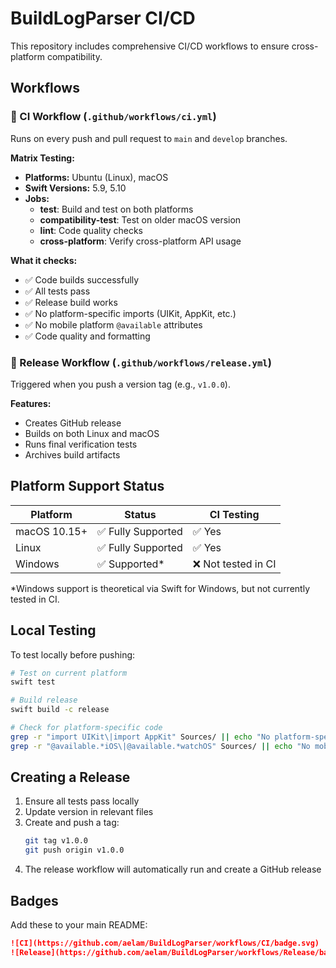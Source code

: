 # BuildLogParser CI/CD

This repository includes comprehensive CI/CD workflows to ensure cross-platform compatibility.

## Workflows

### 🔄 CI Workflow (`.github/workflows/ci.yml`)

Runs on every push and pull request to `main` and `develop` branches.

**Matrix Testing:**
- **Platforms:** Ubuntu (Linux), macOS
- **Swift Versions:** 5.9, 5.10
- **Jobs:**
  - **test**: Build and test on both platforms
  - **compatibility-test**: Test on older macOS version
  - **lint**: Code quality checks
  - **cross-platform**: Verify cross-platform API usage

**What it checks:**
- ✅ Code builds successfully
- ✅ All tests pass
- ✅ Release build works
- ✅ No platform-specific imports (UIKit, AppKit, etc.)
- ✅ No mobile platform `@available` attributes
- ✅ Code quality and formatting

### 🚀 Release Workflow (`.github/workflows/release.yml`)

Triggered when you push a version tag (e.g., `v1.0.0`).

**Features:**
- Creates GitHub release
- Builds on both Linux and macOS
- Runs final verification tests
- Archives build artifacts

## Platform Support Status

| Platform | Status | CI Testing |
|----------|--------|------------|
| macOS 10.15+ | ✅ Fully Supported | ✅ Yes |
| Linux | ✅ Fully Supported | ✅ Yes |
| Windows | ✅ Supported* | ❌ Not tested in CI |

*Windows support is theoretical via Swift for Windows, but not currently tested in CI.

## Local Testing

To test locally before pushing:

```bash
# Test on current platform
swift test

# Build release
swift build -c release

# Check for platform-specific code
grep -r "import UIKit\|import AppKit" Sources/ || echo "No platform-specific imports found"
grep -r "@available.*iOS\|@available.*watchOS" Sources/ || echo "No mobile platform attributes found"
```

## Creating a Release

1. Ensure all tests pass locally
2. Update version in relevant files
3. Create and push a tag:
   ```bash
   git tag v1.0.0
   git push origin v1.0.0
   ```
4. The release workflow will automatically run and create a GitHub release

## Badges

Add these to your main README:

```markdown
![CI](https://github.com/aelam/BuildLogParser/workflows/CI/badge.svg)
![Release](https://github.com/aelam/BuildLogParser/workflows/Release/badge.svg)
```